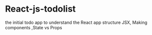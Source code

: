 # React-js-todolist
  the initial todo app to understand the React app structure JSX, Making components ,State vs Props
